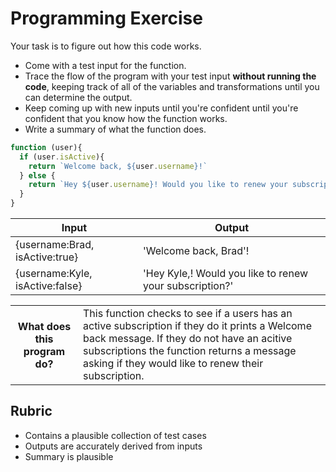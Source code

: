 # Programming Exercise

Your task is to figure out how this code works.

* Come with a test input for the function.
* Trace the flow of the program with your test input **without running the code**, keeping track of all of the variables and transformations until you can determine the output.
* Keep coming up with new inputs until you're confident until you're confident that you know how the function works.
* Write a summary of what the function does.

```js
function (user){
  if (user.isActive){
    return `Welcome back, ${user.username}!`
  } else {
    return `Hey ${user.username}! Would you like to renew your subscription?`
  }
}
```

| Input | Output   |
| ----- | ------           |
|  {username:Brad, isActive:true} | 'Welcome back, Brad'! |                                    
|  {username:Kyle, isActive:false}| 'Hey Kyle,! Would you like to renew your subscription?' | 


<table>
  <tr>
    <th>What does this program do?</th>
    <td>This function checks to see if a users has an active subscription if they do it prints a Welcome back message. If they do not have an acitive subscriptions the function returns a message asking if they would like to renew their subscription. </td>
  </tr>
</table>

## Rubric

* Contains a plausible collection of test cases
* Outputs are accurately derived from inputs
* Summary is plausible
